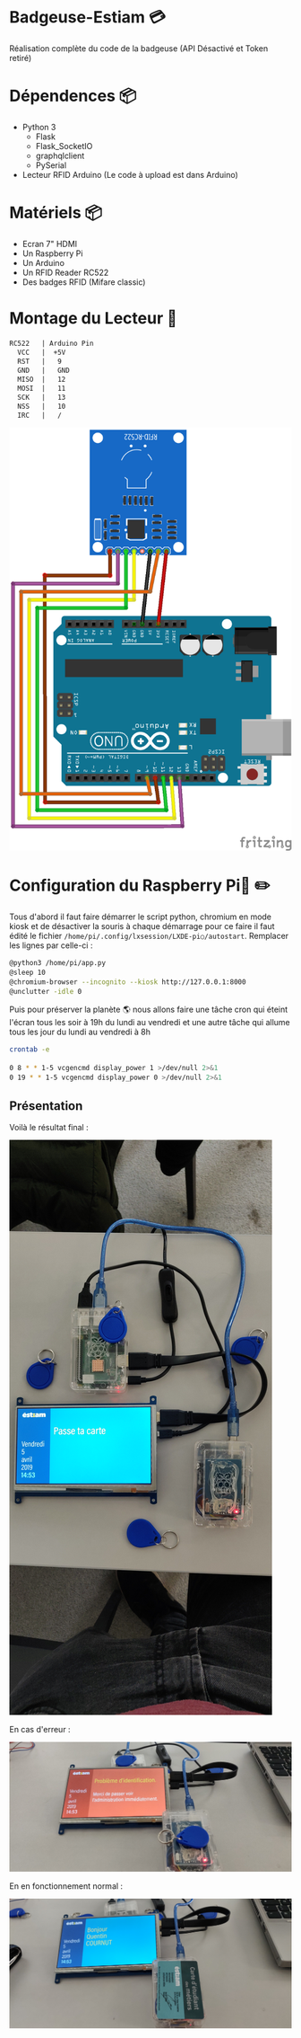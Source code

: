 # Badgeuse-Estiam  :credit_card: 	

Réalisation complète du code de la badgeuse (API Désactivé et Token retiré)

# Dépendences  :package:

- Python 3
  - Flask
  - Flask_SocketIO
  - graphqlclient
  - PySerial
- Lecteur RFID Arduino (Le code à upload est dans Arduino)

# Matériels  :package:

- Ecran 7" HDMI
- Un Raspberry Pi
- Un Arduino
- Un RFID Reader RC522
- Des badges RFID (Mifare classic)

# Montage du Lecteur  :wrench:

```text
RC522   | Arduino Pin
  VCC   |  +5V
  RST   |   9
  GND   |   GND
  MISO  |   12
  MOSI  |   11
  SCK   |   13
  NSS   |   10
  IRC   |   /
  ```

![Montage](https://github.com/MinePlugins/Badgeuse-Estiam/raw/master/Fritzing/Badgeuse%20ESTIAM_bb.png)


# Configuration du Raspberry Pi:strawberry: :pencil2:

Tous d'abord il faut faire démarrer le script python, chromium en mode kiosk et de désactiver la souris à chaque démarrage
pour ce faire il faut édité le fichier `/home/pi/.config/lxsession/LXDE-pi○/autostart`.
Remplacer les lignes par celle-ci :

```bash
@python3 /home/pi/app.py
@sleep 10
@chromium-browser --incognito --kiosk http://127.0.0.1:8000
@unclutter -idle 0
```

Puis pour préserver la planète :earth_americas: nous allons faire une tâche cron qui éteint l'écran tous les soir à 19h du lundi au vendredi et une autre tâche qui allume tous les jour du lundi au vendredi à 8h

```bash
crontab -e

0 8 * * 1-5 vcgencmd display_power 1 >/dev/null 2>&1
0 19 * * 1-5 vcgencmd display_power 0 >/dev/null 2>&1

```

## Présentation

Voilà le résultat final :

![Final](https://github.com/MinePlugins/Badgeuse-Estiam/raw/master/Github%20data/global.jpg)

En cas d'erreur :

![Error](https://github.com/MinePlugins/Badgeuse-Estiam/raw/master/Github%20data/error.jpg)

En en fonctionnement normal :

![Error](https://github.com/MinePlugins/Badgeuse-Estiam/raw/master/Github%20data/normal.jpg)